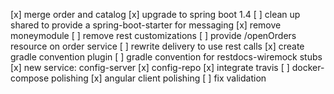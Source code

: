[x] merge order and catalog
[x] upgrade to spring boot 1.4
[ ] clean up shared to provide a spring-boot-starter for messaging
[x] remove moneymodule
[ ] remove rest customizations
[ ] provide /openOrders resource on order service
[ ] rewrite delivery to use rest calls
[x] create gradle convention plugin
  [ ] gradle convention for restdocs-wiremock stubs
[x] new service: config-server
[x] config-repo
[x] integrate travis
[ ] docker-compose polishing
[x] angular client polishing
[ ] fix validation
